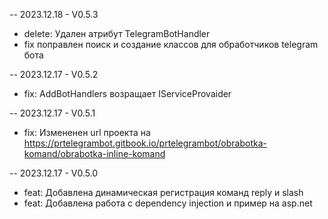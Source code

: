 
-- 2023.12.18 - V0.5.3
- delete: Удален атрибут TelegramBotHandler
- fix поправлен поиск и создание классов для обработчиков telegram бота
  
-- 2023.12.17 - V0.5.2
- fix: AddBotHandlers возращает IServiceProvaider

-- 2023.12.17 - V0.5.1
- fix: Измененен url проекта на https://prtelegrambot.gitbook.io/prtelegrambot/obrabotka-komand/obrabotka-inline-komand


-- 2023.12.17 - V0.5.0
- feat: Добавлена динамическая регистрация команд reply и slash
- feat: Добавлена работа с dependency injection и пример на asp.net
﻿
